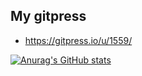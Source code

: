 ## My gitpress
 - https://gitpress.io/u/1559/

[![Anurag's GitHub stats](https://github-readme-stats.vercel.app/api?username=Kei-t76&theme=radical)](https://github.com/anuraghazra/github-readme-stats)

